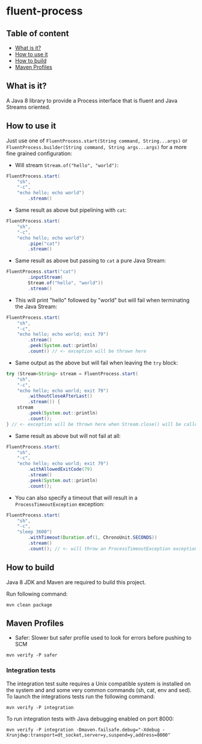 # fluent-process

## Table of content

* [What is it?](#what-is-it)
* [How to use it](#how-to-use-it)
* [How to build](#how-to-build)
* [Maven Profiles](#maven-profiles)

## What is it?

A Java 8 library to provide a Process interface that is fluent and Java Streams oriented.

## How to use it

Just use one of `FluentProcess.start(String command, String...args)` or `FluentProcess.builder(String command, String args...args)` for a more fine grained configuration:

* Will stream `Stream.of("hello", "world")`:

```java
FluentProcess.start(
	"sh",
	"-c",
	"echo hello; echo world")
		.stream()
```

* Same result as above but pipelining with `cat`:

```java
FluentProcess.start(
	"sh",
	"-c",
	"echo hello; echo world")
		.pipe("cat")
		.stream()
```

* Same result as above but passing to `cat` a pure Java Stream:

```java
FluentProcess.start("cat")
		.inputStream(
		Stream.of("hello", "world"))
		.stream()
```

* This will print "hello" followed by "world" but will fail when terminating the Java Stream:

```java
FluentProcess.start(
	"sh",
	"-c",
	"echo hello; echo world; exit 79")
		.stream()
		.peek(System.out::println)
		.count() // <- exception will be thrown here
```

* Same output as the above but will fail when leaving the `try` block:

```java
try (Stream<String> stream = FluentProcess.start(
	"sh",
	"-c",
	"echo hello; echo world; exit 79")
		.withoutCloseAfterLast()
		.stream()) {
	stream
		.peek(System.out::println)
		.count();
} // <- exception will be thrown here when Stream.close() will be called
```

* Same result as above but will not fail at all:

```java
FluentProcess.start(
	"sh",
	"-c",
	"echo hello; echo world; exit 79")
		.withAllowedExitCode(79)
		.stream()
		.peek(System.out::println)
		.count();
```

* You can also specify a timeout that will result in a `ProcessTimeoutException` exception:

```java
FluentProcess.start(
	"sh",
	"-c",
	"sleep 3600")
		.withTimeout(Duration.of(1, ChronoUnit.SECONDS))
		.stream()
		.count(); // <- will throw an ProcessTimeoutException exception
```

## How to build

Java 8 JDK and Maven are required to build this project.

Run following command:

```
mvn clean package
```

## Maven Profiles

- Safer: Slower but safer profile used to look for errors before pushing to SCM

```
mvn verify -P safer
```

### Integration tests

The integration test suite requires a Unix compatible system is installed on the system and and
some very common commands (sh, cat, env and sed).
To launch the integrations tests run the following command:

```
mvn verify -P integration
```

To run integration tests with Java debugging enabled on port 8000:

```
mvn verify -P integration -Dmaven.failsafe.debug="-Xdebug -Xrunjdwp:transport=dt_socket,server=y,suspend=y,address=8000"
```
